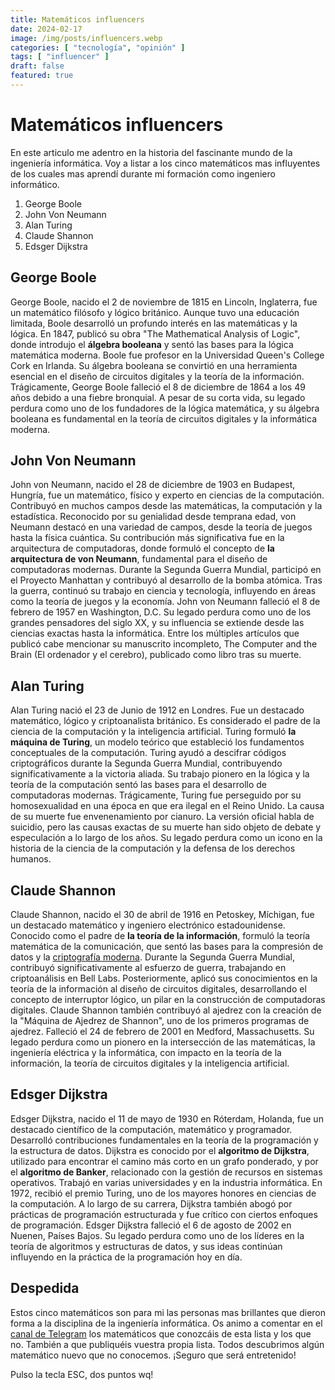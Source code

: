 ```yaml
---
title: Matemáticos influencers
date: 2024-02-17
image: /img/posts/influencers.webp
categories: [ "tecnología", "opinión" ]
tags: [ "influencer" ]
draft: false
featured: true
---
```


# Matemáticos influencers

En este articulo me adentro en la historia del fascinante mundo de la ingeniería informática. Voy a listar a los cinco matemáticos mas influyentes de los cuales mas aprendí durante mi formación como ingeniero informático.

1. George Boole
2. John Von Neumann
3. Alan Turing
4. Claude Shannon
5. Edsger Dijkstra

## George Boole

George Boole, nacido el 2 de noviembre de 1815 en Lincoln, Inglaterra, fue un matemático filósofo y lógico británico. Aunque tuvo una educación limitada, Boole desarrolló un profundo interés en las matemáticas y la lógica. En 1847, publicó su obra "The Mathematical Analysis of Logic", donde introdujo el **álgebra booleana** y sentó las bases para la lógica matemática moderna. Boole fue profesor en la Universidad Queen's College Cork en Irlanda. Su álgebra booleana se convirtió en una herramienta esencial en el diseño de circuitos digitales y la teoría de la información. Trágicamente, George Boole falleció el 8 de diciembre de 1864 a los 49 años debido a una fiebre bronquial. A pesar de su corta vida, su legado perdura como uno de los fundadores de la lógica matemática, y su álgebra booleana es fundamental en la teoría de circuitos digitales y la informática moderna.

## John Von Neumann

John von Neumann, nacido el 28 de diciembre de 1903 en Budapest, Hungría, fue un matemático, físico y experto en ciencias de la computación. Contribuyó en muchos campos desde las matemáticas, la computación y la estadística. Reconocido por su genialidad desde temprana edad, von Neumann destacó en una variedad de campos, desde la teoría de juegos hasta la física cuántica. Su contribución más significativa fue en la arquitectura de computadoras, donde formuló el concepto de **la arquitectura de von Neumann**, fundamental para el diseño de computadoras modernas. Durante la Segunda Guerra Mundial, participó en el Proyecto Manhattan y contribuyó al desarrollo de la bomba atómica. Tras la guerra, continuó su trabajo en ciencia y tecnología, influyendo en áreas como la teoría de juegos y la economía. John von Neumann falleció el 8 de febrero de 1957 en Washington, D.C. Su legado perdura como uno de los grandes pensadores del siglo XX, y su influencia se extiende desde las ciencias exactas hasta la informática. Entre los múltiples artículos que publicó cabe mencionar su manuscrito incompleto, The Computer and the Brain (El ordenador y el cerebro), publicado como libro tras su muerte.

## Alan Turing

Alan Turing nació el 23 de Junio de 1912 en Londres. Fue un destacado matemático, lógico y criptoanalista británico. Es considerado el padre de la ciencia de la computación y la inteligencia artificial. Turing formuló **la máquina de Turing**, un modelo teórico que estableció los fundamentos conceptuales de la computación. Turing ayudó a descifrar códigos criptográficos durante la Segunda Guerra Mundial, contribuyendo significativamente a la victoria aliada. Su trabajo pionero en la lógica y la teoría de la computación sentó las bases para el desarrollo de computadoras modernas. Trágicamente, Turing fue perseguido por su homosexualidad en una época en que era ilegal en el Reino Unido. La causa de su muerte fue envenenamiento por cianuro. La versión oficial habla de suicidio, pero las causas exactas de su muerte han sido objeto de debate y especulación a lo largo de los años. Su legado perdura como un icono en la historia de la ciencia de la computación y la defensa de los derechos humanos.

## Claude Shannon

Claude Shannon, nacido el 30 de abril de 1916 en Petoskey, Míchigan, fue un destacado matemático y ingeniero electrónico estadounidense. Conocido como el padre de **la teoría de la información**, formuló la teoría matemática de la comunicación, que sentó las bases para la compresión de datos y la [criptografía moderna](/posts/criptografia-moderna). Durante la Segunda Guerra Mundial, contribuyó significativamente al esfuerzo de guerra, trabajando en criptoanálisis en Bell Labs. Posteriormente, aplicó sus conocimientos en la teoría de la información al diseño de circuitos digitales, desarrollando el concepto de interruptor lógico, un pilar en la construcción de computadoras digitales. Claude Shannon también contribuyó al ajedrez con la creación de la "Máquina de Ajedrez de Shannon", uno de los primeros programas de ajedrez. Falleció el 24 de febrero de 2001 en Medford, Massachusetts. Su legado perdura como un pionero en la intersección de las matemáticas, la ingeniería eléctrica y la informática, con impacto en la teoría de la información, la teoría de circuitos digitales y la inteligencia artificial.

## Edsger Dijkstra

Edsger Dijkstra, nacido el 11 de mayo de 1930 en Róterdam, Holanda, fue un destacado científico de la computación, matemático y programador. Desarrolló contribuciones fundamentales en la teoría de la programación y la estructura de datos. Dijkstra es conocido por el **algoritmo de Dijkstra**, utilizado para encontrar el camino más corto en un grafo ponderado, y por el **algoritmo de Banker**, relacionado con la gestión de recursos en sistemas operativos. Trabajó en varias universidades y en la industria informática. En 1972, recibió el premio Turing, uno de los mayores honores en ciencias de la computación. A lo largo de su carrera, Dijkstra también abogó por prácticas de programación estructurada y fue crítico con ciertos enfoques de programación. Edsger Dijkstra falleció el 6 de agosto de 2002 en Nuenen, Países Bajos. Su legado perdura como uno de los líderes en la teoría de algoritmos y estructuras de datos, y sus ideas continúan influyendo en la práctica de la programación hoy en día.

## Despedida

Estos cinco matemáticos son para mi las personas mas brillantes que dieron forma a la disciplina de la ingeniería informática. Os animo a comentar en el [canal de Telegram](https://t.me/lateclaescape) los matemáticos que conozcáis de esta lista y los que no. También a que publiquéis vuestra propia lista. Todos descubrimos algún matemático nuevo que no conocemos. ¡Seguro que será entretenido!

Pulso la tecla ESC, dos puntos wq!
